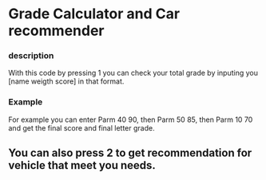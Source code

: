 # Grade Calculator and Car recommender

### description

With this code by pressing 1 you can check your total grade by inputing you [name weigth score] in that format. 

### Example

For example you can enter Parm 40 90, then Parm 50 85, then Parm 10 70 and get the final score and final letter grade.

## You can also press 2 to get recommendation for vehicle that meet you needs.
